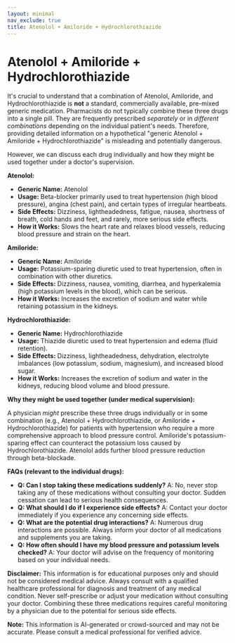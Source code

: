 ```yaml
---
layout: minimal
nav_exclude: true
title: Atenolol + Amiloride + Hydrochlorothiazide
---
```


# Atenolol + Amiloride + Hydrochlorothiazide

It's crucial to understand that a combination of Atenolol, Amiloride, and Hydrochlorothiazide is **not** a standard, commercially available, pre-mixed generic medication.  Pharmacists do not typically combine these three drugs into a single pill. They are frequently prescribed *separately* or in *different combinations* depending on the individual patient's needs.  Therefore, providing detailed information on a hypothetical "generic Atenolol + Amiloride + Hydrochlorothiazide" is misleading and potentially dangerous.

However, we can discuss each drug individually and how they might be used together under a doctor's supervision.

**Atenolol:**

* **Generic Name:** Atenolol
* **Usage:** Beta-blocker primarily used to treat hypertension (high blood pressure), angina (chest pain), and certain types of irregular heartbeats.
* **Side Effects:** Dizziness, lightheadedness, fatigue, nausea, shortness of breath, cold hands and feet, and rarely, more serious side effects.
* **How it Works:** Slows the heart rate and relaxes blood vessels, reducing blood pressure and strain on the heart.


**Amiloride:**

* **Generic Name:** Amiloride
* **Usage:** Potassium-sparing diuretic used to treat hypertension, often in combination with other diuretics.
* **Side Effects:** Dizziness, nausea, vomiting, diarrhea, and hyperkalemia (high potassium levels in the blood), which can be serious.
* **How it Works:** Increases the excretion of sodium and water while retaining potassium in the kidneys.


**Hydrochlorothiazide:**

* **Generic Name:** Hydrochlorothiazide
* **Usage:** Thiazide diuretic used to treat hypertension and edema (fluid retention).
* **Side Effects:** Dizziness, lightheadedness, dehydration, electrolyte imbalances (low potassium, sodium, magnesium), and increased blood sugar.
* **How it Works:** Increases the excretion of sodium and water in the kidneys, reducing blood volume and blood pressure.


**Why they might be used together (under medical supervision):**

A physician *might* prescribe these three drugs individually or in some combination (e.g., Atenolol + Hydrochlorothiazide, or Amiloride + Hydrochlorothiazide) for patients with hypertension who require a more comprehensive approach to blood pressure control.  Amiloride's potassium-sparing effect can counteract the potassium loss caused by Hydrochlorothiazide. Atenolol adds further blood pressure reduction through beta-blockade.

**FAQs (relevant to the individual drugs):**

* **Q: Can I stop taking these medications suddenly?** A: No, never stop taking any of these medications without consulting your doctor.  Sudden cessation can lead to serious health consequences.
* **Q: What should I do if I experience side effects?** A: Contact your doctor immediately if you experience any concerning side effects.
* **Q: What are the potential drug interactions?** A:  Numerous drug interactions are possible. Always inform your doctor of all medications and supplements you are taking.
* **Q:  How often should I have my blood pressure and potassium levels checked?** A:  Your doctor will advise on the frequency of monitoring based on your individual needs.

**Disclaimer:** This information is for educational purposes only and should not be considered medical advice.  Always consult with a qualified healthcare professional for diagnosis and treatment of any medical condition.  Never self-prescribe or adjust your medication without consulting your doctor.  Combining these three medications requires careful monitoring by a physician due to the potential for serious side effects.


**Note:** This information is AI-generated or crowd-sourced and may not be accurate. Please consult a medical professional for verified advice.